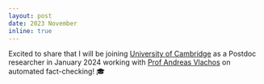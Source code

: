 ```yaml
---
layout: post
date: 2023 November
inline: true
---
```


Excited to share that I will be joining [University of Cambridge](https://www.cst.cam.ac.uk/) as a Postdoc researcher in January 2024 working with [Prof Andreas Vlachos](https://www.cst.cam.ac.uk/people/av308) on automated fact-checking! 🎓

